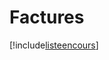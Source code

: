 # Factures

[!include[listeencours](factures.listeencours.autogen.md)]































